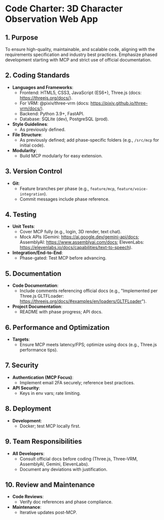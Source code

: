 # Code Charter: 3D Character Observation Web App

## 1. Purpose
To ensure high-quality, maintainable, and scalable code, aligning with the requirements specification and industry best practices. Emphasize phased development starting with MCP and strict use of official documentation.

## 2. Coding Standards
- **Languages and Frameworks**:
  - Frontend: HTML5, CSS3, JavaScript (ES6+), Three.js (docs: https://threejs.org/docs/).
  - For VRM: @pixiv/three-vrm (docs: https://pixiv.github.io/three-vrm/docs/).
  - Backend: Python 3.9+, FastAPI.
  - Database: SQLite (dev), PostgreSQL (prod).
- **Style Guidelines**:
  - As previously defined.
- **File Structure**:
  - As previously defined; add phase-specific folders (e.g., `/src/mcp` for initial code).
- **Modularity**:
  - Build MCP modularly for easy extension.

## 3. Version Control
- **Git**:
  - Feature branches per phase (e.g., `feature/mcp`, `feature/voice-integration`).
  - Commit messages include phase reference.

## 4. Testing
- **Unit Tests**:
  - Cover MCP fully (e.g., login, 3D render, text chat).
  - Mock APIs (Gemini: https://ai.google.dev/gemini-api/docs; AssemblyAI: https://www.assemblyai.com/docs; ElevenLabs: https://elevenlabs.io/docs/capabilities/text-to-speech).
- **Integration/End-to-End**:
  - Phase-gated: Test MCP before advancing.

## 5. Documentation
- **Code Documentation**:
  - Include comments referencing official docs (e.g., "Implemented per Three.js GLTFLoader: https://threejs.org/docs/#examples/en/loaders/GLTFLoader").
- **Project Documentation**:
  - README with phase progress; API docs.

## 6. Performance and Optimization
- **Targets**:
  - Ensure MCP meets latency/FPS; optimize using docs (e.g., Three.js performance tips).

## 7. Security
- **Authentication (MCP Focus)**:
  - Implement email 2FA securely; reference best practices.
- **API Security**:
  - Keys in env vars; rate limiting.

## 8. Deployment
- **Development**:
  - Docker; test MCP locally first.

## 9. Team Responsibilities
- **All Developers**:
  - Consult official docs before coding (Three.js, Three-VRM, AssemblyAI, Gemini, ElevenLabs).
  - Document any deviations with justification.

## 10. Review and Maintenance
- **Code Reviews**:
  - Verify doc references and phase compliance.
- **Maintenance**:
  - Iterative updates post-MCP.
